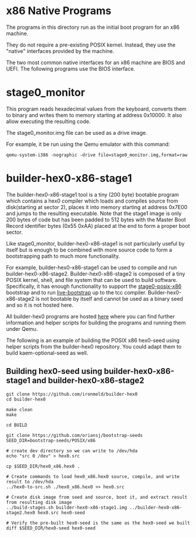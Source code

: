 # x86 Native Programs

The programs in this directory run as the initial boot program for an x86 machine.

They do not require a pre-existing POSIX kernel. Instead, they use the "native" interfaces provided by the machine.

The two most common native interfaces for an x86 machine are BIOS and UEFI. The following programs use the BIOS interface.


# stage0\_monitor

This program reads hexadecimal values from the keyboard, converts them to binary and writes them to memory starting at address 0x10000. It also allow executing the resulting code.

The stage0\_monitor.img file can be used as a drive image.

For example, it be run using the Qemu emulator with this command:

```
qemu-system-i386 -nographic -drive file=stage0_monitor.img,format=raw
```


# builder-hex0-x86-stage1

The builder-hex0-x86-stage1 tool is a tiny (200 byte) bootable program which contains a hex0 compiler which loads and compiles source from disk(starting at sector 2), places it into memory starting at address 0x7E00 and jumps to the resulting executable. Note that the stage1 image is only 200 bytes of code but has been padded to 512 bytes with the Master Boot Record identifier bytes (0x55 0xAA) placed at the end to form a proper boot sector.

Like stage0\_monitor, builder-hex0-x86-stage1 is not particularly useful by itself but is enough to be combined with more source code to form a bootstrapping path to much more functionality.

For example, builder-hex0-x86-stage1 can be used to compile and run builder-hex0-x86-stage2. Builder-hex0-x86-stage2 is composed of a tiny POSIX kernel, shell, and file system that can be used to build software. Specifically, it has enough functionality to support the [stage0-posix-x86](https://github.com/oriansj/stage0-posix-x86) bootstrap and to run [live-bootstrap](https://github.com/fosslinux/live-bootstrap) up to the tcc compiler. Builder-hex0-x86-stage2 is not bootable by itself and cannot be used as a binary seed and so it is not hosted here.

All builder-hex0 programs are hosted [here](https://github.com/ironmeld/builder-hex0) where you can find further information and helper scripts for building the programs and running them under Qemu.  

The following is an example of building the POSIX x86 hex0-seed using helper scripts from the builder-hex0 repository. You could adapt them to build kaem-optional-seed as well.


## Building hex0-seed using builder-hex0-x86-stage1 and builder-hex0-x86-stage2

```
git clone https://github.com/ironmeld/builder-hex0
cd builder-hex0

make clean
make

cd BUILD

git clone https://github.com/oriansj/bootstrap-seeds
SEED_DIR=bootstrap-seeds/POSIX/x86

# create dev directory so we can write to /dev/hda
echo "src 0 /dev" > hex0.src

cp $SEED_DIR/hex0_x86.hex0 .

# Create commands to load hex0_x86.hex0 source, compile, and write result to /dev/hda
../hex0-to-src.sh ./hex0_x86.hex0 >> hex0.src

# Create disk image from seed and source, boot it, and extract result from resulting disk image
../build-stages.sh builder-hex0-x86-stage1.img ../builder-hex0-x86-stage2.hex0 hex0.src hex0-seed

# Verify the pre-built hex0-seed is the same as the hex0-seed we built
diff $SEED_DIR/hex0-seed hex0-seed
```
